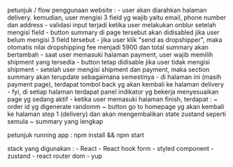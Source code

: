 petunjuk / flow penggunaan website : 
    - user akan diarahkan halaman delivery. kemudian, user mengisi 3 field yg wajib yaitu email, phone number dan address
    - validasi input terjadi ketika user melakukan onblur setelah mengisi field
    - button summary di page tersebut akan didisabled jika user belum mengisi 3 field tersebut
    - jika user klik "send as dropshipper", maka otomatis nilai dropshipping fee menjadi 5900 dan total summary akan bertambah
    - saat user memasuki halaman payment, user wajib memilih shipment yang tersedia
    - button tetap didisable jika user tidak mengisi shipment
    - setelah user mengisi shipment dan payment, maka section summary akan terupdate sebagaimana semestinya
    - di halaman ini (masih payment page), terdapat tombol back yg akan kembali ke halaman delivery
    - fyi, di setiap halaman terdapat panel indikator yg bekerja menyesuaikan page yg sedang aktif
    - ketika user memasuki halaman finish, terdapat : 
        ~ order id yg digenerate randomm
        ~ button go to homepage yg akan kembali ke halaman step 1 (delivery) dan akan mengembalikan state zustand seperti semula
        ~ summary yang lengkap

petunjuk running app : npm install && npm start

stack yang digunakan : 
    - React
    - React hook form
    - styled component
    - zustand
    - react router dom
    - yup